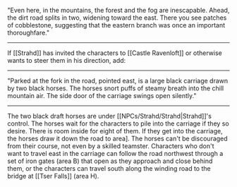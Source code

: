 "Even here, in the mountains, the forest and the fog are inescapable. Ahead, the dirt road splits in two, widening toward the east. There you see patches of cobblestone, suggesting that the eastern branch was once an important thoroughfare."
________________________________________________

If [[Strahd]] has invited the characters to [[Castle Ravenloft]] or otherwise wants to steer them in his direction, add:
________________________________________________

"Parked at the fork in the road, pointed east, is a large black carriage drawn by two black horses. The horses snort puffs of steamy breath into the chill mountain air. The side door of the carriage swings open silently."
________________________________________________

The two black draft horses are under [[NPCs/Strahd/Strahd|Strahd]]'s control. The horses wait for the characters to pile into the carriage if they so desire. There is room inside for eight of them. If they get into the carriage, the horses draw it down the road to area]. The horses can't be discouraged from their course, not even by a skilled teamster. Characters who don't want to travel east in the carriage can follow the road northwest through a set of iron gates (area B) that open as they approach and close behind them, or the characters can travel south along the winding road to the bridge at [[Tser Falls]] (area H).